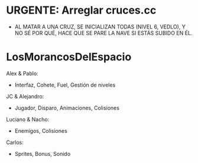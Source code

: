 # URGENTE: Arreglar cruces.cc
- AL MATAR A UNA CRUZ, SE INICIALIZAN TODAS (NIVEL 6, VEDLO), Y NO SÉ POR QUÉ, HACE QUE SE PARE LA NAVE SI ESTÁS SUBIDO EN ÉL.

# LosMorancosDelEspacio

Alex & Pablo:
- Interfaz, Cohete, Fuel, Gestión de niveles

JC & Alejandro:
- Jugador, Disparo, Animaciones, Colisiones

Luciano & Nacho:
- Enemigos, Colisiones

Carlos:
- Sprites, Bonus, Sonido
